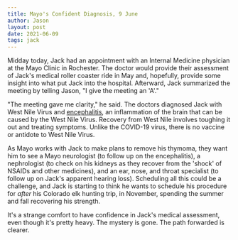 ```yaml
---
title: Mayo's Confident Diagnosis, 9 June
author: Jason
layout: post
date: 2021-06-09
tags: jack
---
```


Midday today, Jack had an appointment with an Internal Medicine physician at the Mayo Clinic in Rochester.  The doctor would provide their assessment of Jack's medical roller coaster ride in May and, hopefully, provide some insight into what put Jack into the hospital.  Afterward, Jack summarized the meeting by telling Jason, "I give the meeting an 'A'." 

"The meeting gave me clarity," he said.  The doctors diagnosed Jack with West Nile Virus and [encephalitis](https://www.mayoclinic.org/diseases-conditions/encephalitis/symptoms-causes/syc-20356136), an inflammation of the brain that can be caused by the West Nile Virus.  Recovery from West Nile involves toughing it out and treating symptoms.  Unlike the COVID-19 virus, there is no vaccine or antidote to West Nile Virus.

As Mayo works with Jack to make plans to remove his thymoma, they want him to see a Mayo neurologist (to follow up on the encephalitis), a nephrologist (to check on his kidneys as they recover from the 'shock' of NSAIDs and other medicines), and an ear, nose, and throat specialist (to follow up on Jack's apparent hearing loss).  Scheduling all this could be a challenge, and Jack is starting to think he wants to schedule his procedure for _after_ his Colorado elk hunting trip, in November, spending the summer and fall recovering his strength.

It's a strange comfort to have confidence in Jack's medical assessment, even though it's pretty heavy.  The mystery is gone.  The path forwarded is clearer.